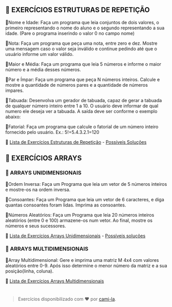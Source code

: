 ## 💭 EXERCÍCIOS ESTRUTURAS DE REPETIÇÃO

🔸Nome e Idade: Faça um programa que leia conjuntos de dois valores, o primeiro representando o nome do aluno e o segundo representando a sua idade. (Pare o programa inserindo o valor 0 no campo nome)

🔸Nota: Faça um programa que peça uma nota, entre zero e dez. Mostre uma mensagem caso o valor seja inválido e continue pedindo até que o usuário informe um valor válido.

🔸Maior e Média: Faça um programa que leia 5 números e informe o maior número e a média desses números.

🔸Par e Ímpar: Faça um programa que peça N números inteiros. Calcule e mostre a quantidade de números pares e a quantidade de números impares.

🔸Tabuada: Desenvolva um gerador de tabuada, capaz de gerar a tabuada de qualquer número inteiro entre 1 a 10. O usuário deve informar de qual numero ele deseja ver a tabuada. A saída deve ser conforme o exemplo abaixo:

🔸Fatorial: Faça um programa que calcule o fatorial de um número inteiro fornecido pelo usuário. Ex.: 5!=5.4.3.2.1=120

🔗 [Lista de Exercícios Estruturas de Repetição](https://wiki.python.org.br/EstruturaDeRepeticao) - [Possíveis Soluções](https://github.com/cami-la/listaDeExerciciosPythonBrasil/tree/master/estruturaDeRepeticao)


## 💭 EXERCÍCIOS ARRAYS

### 📝 ARRAYS UNIDIMENSIONAIS

🔹Ordem Inversa: Faça um Programa que leia um vetor de 5 números inteiros e mostre-os na ordem inversa.

🔹Consoantes: Faça um Programa que leia um vetor de 6 caracteres, e diga quantas consoantes foram lidas. Imprima as consoantes.

🔹Números Aleatórios: Faça um Programa que leia 20 números inteiros aleatórios (entre 0 e 100) armazene-os num vetor. Ao final, mostre os números e seus sucessores.

🔗 [Lista de Exercícios Arrays Unidimensionais](https://wiki.python.org.br/ExerciciosListas)  - [Possíveis soluções](https://github.com/cami-la/listaDeExerciciosPythonBrasil/tree/master/exerciciosListas)

### 📝 ARRAYS MULTIDIMENSIONAIS

🔹Array Multidimensional: Gere e imprima uma matriz M 4x4 com valores aleatórios entre 0-9. Após isso determine o menor número da matriz e a sua posição(linha, coluna).


🔗 [Lista de Exercícios Arrays Multidimensionais](https://www.slideshare.net/loianeg/curso-java-basico-exercicios-aula-20?from_action=save)

#

>Exercícios disponibilizado com ♥ por [cami-la](https://www.linkedin.com/in/cami-la/).

